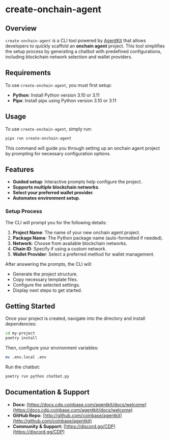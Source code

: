 # create-onchain-agent

## Overview

`create-onchain-agent` is a CLI tool powered by [AgentKit](https://github.com/coinbase/agentkit) that allows developers to quickly scaffold an **onchain agent** project. This tool simplifies the setup process by generating a chatbot with predefined configurations, including blockchain network selection and wallet providers.

## Requirements

To use `create-onchain-agent`, you must first setup:
- **Python**: Install Python version 3.10 or 3.11
- **Pipx**: Install pipx using Python version 3.10 or 3.11

## Usage

To use `create-onchain-agent`, simply run:

```sh
pipx run create-onchain-agent
```

This command will guide you through setting up an onchain agent project by prompting for necessary configuration options.

## Features

- **Guided setup**: Interactive prompts help configure the project.
- **Supports multiple blockchain networks**.
- **Select your preferred wallet provider**.
- **Automates environment setup**.

### Setup Process

The CLI will prompt you for the following details:

1. **Project Name**: The name of your new onchain agent project.
2. **Package Name**: The Python package name (auto-formatted if needed).
3. **Network**: Choose from available blockchain networks.
4. **Chain ID**: Specify if using a custom network.
5. **Wallet Provider**: Select a preferred method for wallet management.

After answering the prompts, the CLI will:

- Generate the project structure.
- Copy necessary template files.
- Configure the selected settings.
- Display next steps to get started.

## Getting Started

Once your project is created, navigate into the directory and install dependencies:

```sh
cd my-project
poetry install
```

Then, configure your environment variables:

```sh
mv .env.local .env
```

Run the chatbot:

```sh
poetry run python chatbot.py
```

## Documentation & Support

- **Docs:** [https://docs.cdp.coinbase.com/agentkit/docs/welcome](https://docs.cdp.coinbase.com/agentkit/docs/welcome)
- **GitHub Repo:** [http://github.com/coinbase/agentkit](http://github.com/coinbase/agentkit)
- **Community & Support:** [https://discord.gg/CDP](https://discord.gg/CDP)

